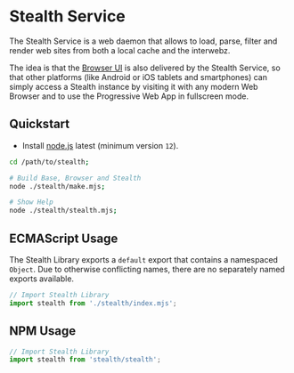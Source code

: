 
# Stealth Service

The Stealth Service is a web daemon that allows to load, parse, filter
and render web sites from both a local cache and the interwebz.

The idea is that the [Browser UI](../browser) is also delivered by
the Stealth Service, so that other platforms (like Android or iOS
tablets and smartphones) can simply access a Stealth instance by
visiting it with any modern Web Browser and to use the Progressive
Web App in fullscreen mode.


## Quickstart

- Install [node.js](https://nodejs.org/en/download) latest (minimum version `12`).

```bash
cd /path/to/stealth;

# Build Base, Browser and Stealth
node ./stealth/make.mjs;

# Show Help
node ./stealth/stealth.mjs;
```


## ECMAScript Usage

The Stealth Library exports a `default` export that contains a namespaced
`Object`. Due to otherwise conflicting names, there are no separately
named exports available.

```javascript
// Import Stealth Library
import stealth from './stealth/index.mjs';
```


## NPM Usage

```javascript
// Import Stealth Library
import stealth from 'stealth/stealth';
```

